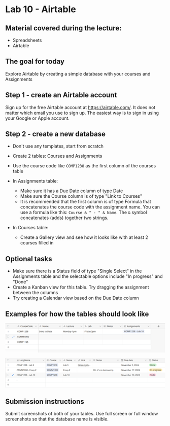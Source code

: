 # Lab 10 - Airtable

## Material covered during the lecture:
- Spreadsheets
- Airtable

## The goal for today
Explore Airtable by creating a simple database with your courses and Assignments


## Step 1 - create an Airtable account
Sign up for the free Airtable account at https://airtable.com/. It does not matter which email you use to sign up. The easiest way is to sign in using your Google or Apple account.

## Step 2 - create a new database
- Don't use any templates, start from scratch
- Create 2 tables: Courses and Assignments
- Use the course code like `COMP1238` as the first column of the courses table

- In Assignments table:
  - Make sure it has a Due Date column of type Date
  - Make sure the Course column is of type "Link to Courses"
  - It is recommended that the first column is of type Formula that concatenates the course code with the assignment name. You can use a formula like this: `Course & " - " & Name`. The `&` symbol concatenates (adds) together two strings.
- In Courses table:
  - Create a Gallery view and see how it looks like with at least 2 courses filled in

## Optional tasks
- Make sure there is a Status field of type "Single Select" in the Assignments table and the selectable options include "In progress" and "Done"
- Create a Kanban view for this table. Try dragging the assignment between the columns
- Try creating a Calendar view based on the Due Date column



## Examples for how the tables should look like

![Courses table example](img/CoursesTable_example.png)

![Assignments table example](img/AssignmentsTable_example.png)

## Submission instructions

Submit screenshots of both of your tables. Use full screen or full window screenshots so that the database name is visible.
